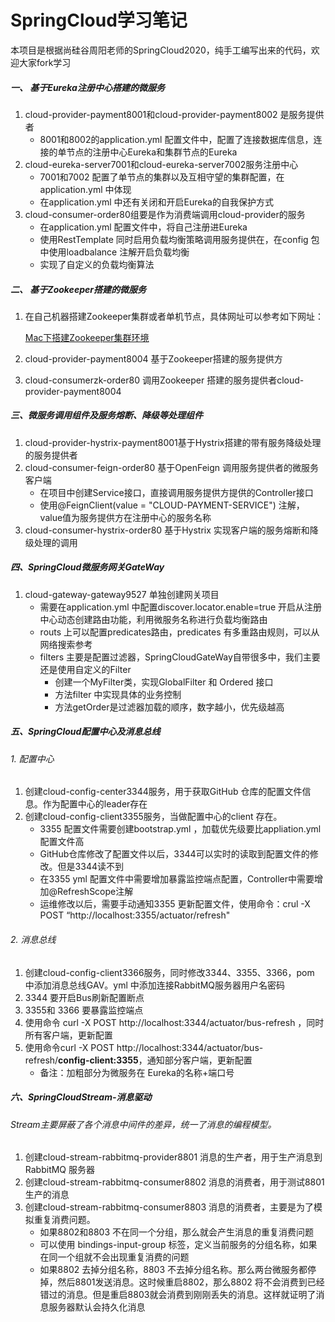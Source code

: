 # SpringCloud学习笔记
本项目是根据尚硅谷周阳老师的SpringCloud2020，纯手工编写出来的代码，欢迎大家fork学习

#####  一、 基于Eureka注册中心搭建的微服务

1. cloud-provider-payment8001和cloud-provider-payment8002 是服务提供者  
    - 8001和8002的application.yml 配置文件中，配置了连接数据库信息，连接的单节点的注册中心Eureka和集群节点的Eureka
2. cloud-eureka-server7001和cloud-eureka-server7002服务注册中心  
    - 7001和7002 配置了单节点的集群以及互相守望的集群配置，在application.yml 中体现
    - 在application.yml 中还有关闭和开启Eureka的自我保护方式
3. cloud-consumer-order80组要是作为消费端调用cloud-provider的服务
    - 在application.yml 配置文件中，将自己注册进Eureka
    - 使用RestTemplate 同时启用负载均衡策略调用服务提供在，在config 包中使用loadbalance 注解开启负载均衡
    - 实现了自定义的负载均衡算法

#####   二、 基于Zookeeper搭建的微服务

1. 在自己机器搭建Zookeeper集群或者单机节点，具体网址可以参考如下网址：

   [Mac下搭建Zookeeper集群环境](https://blog.csdn.net/u014535952/article/details/101232382/)

2. cloud-provider-payment8004 基于Zookeeper搭建的服务提供方

3. cloud-consumerzk-order80 调用Zookeeper 搭建的服务提供者cloud-provider-payment8004

#####   三、微服务调用组件及服务熔断、降级等处理组件

1. cloud-provider-hystrix-payment8001基于Hystrix搭建的带有服务降级处理的服务提供者
2. cloud-consumer-feign-order80 基于OpenFeign 调用服务提供者的微服务客户端
   - 在项目中创建Service接口，直接调用服务提供方提供的Controller接口
   - 使用@FeignClient(value = "CLOUD-PAYMENT-SERVICE") 注解，value值为服务提供方在注册中心的服务名称
3. cloud-consumer-hystrix-order80 基于Hystrix 实现客户端的服务熔断和降级处理的调用

#####  四、SpringCloud微服务网关GateWay

1. cloud-gateway-gateway9527 单独创建网关项目
   - 需要在application.yml 中配置discover.locator.enable=true 开启从注册中心动态创建路由功能，利用微服务名称进行负载均衡路由
   - routs 上可以配置predicates路由，predicates 有多重路由规则，可以从网络搜索参考
   - filters 主要是配置过滤器，SpringCloudGateWay自带很多中，我们主要还是使用自定义的Filter
     - 创建一个MyFilter类，实现GlobalFilter 和 Ordered 接口
     - 方法filter 中实现具体的业务控制
     - 方法getOrder是过滤器加载的顺序，数字越小，优先级越高

#####  五、SpringCloud配置中心及消息总线

######  1. 配置中心

1. 创建cloud-config-center3344服务，用于获取GitHub 仓库的配置文件信息。作为配置中心的leader存在
2. 创建cloud-config-client3355服务，当做配置中心的client 存在。
   - 3355 配置文件需要创建bootstrap.yml ，加载优先级要比appliation.yml配置文件高
   - GitHub仓库修改了配置文件以后，3344可以实时的读取到配置文件的修改。但是3344读不到
   - 在3355 yml 配置文件中需要增加暴露监控端点配置，Controller中需要增加@RefreshScope注解
   - 运维修改以后，需要手动通知3355 更新配置文件，使用命令：crul -X POST “http://localhost:3355/actuator/refresh"

######  2. 消息总线

1. 创建cloud-config-client3366服务，同时修改3344、3355、3366，pom 中添加消息总线GAV。yml 中添加连接RabbitMQ服务器用户名密码
2. 3344 要开启Bus刷新配置断点
3. 3355和 3366 要暴露监控端点
4. 使用命令 curl -X POST http://localhost:3344/actuator/bus-refresh ，同时所有客户端，更新配置
5. 使用命令curl -X POST http://localhost:3344/actuator/bus-refresh/**config-client:3355**，通知部分客户端，更新配置
   - 备注：加粗部分为微服务在 Eureka的名称+端口号



#####  六、SpringCloudStream-消息驱动

######  Stream主要屏蔽了各个消息中间件的差异，统一了消息的编程模型。

1. 创建cloud-stream-rabbitmq-provider8801 消息的生产者，用于生产消息到RabbitMQ 服务器
2. 创建cloud-stream-rabbitmq-consumer8802 消息的消费者，用于测试8801生产的消息
3. 创建cloud-stream-rabbitmq-consumer8803 消息的消费者，主要是为了模拟重复消费问题。
   - 如果8802和8803 不在同一个分组，那么就会产生消息的重复消费问题
   - 可以使用 bindings-input-group 标签，定义当前服务的分组名称，如果在同一个组就不会出现重复消费的问题
   - 如果8802 去掉分组名称，8803 不去掉分组名称。那么两台微服务都停掉，然后8801发送消息。这时候重启8802，那么8802 将不会消费到已经错过的消息。但是重启8803就会消费到刚刚丢失的消息。这样就证明了消息服务器默认会持久化消息

